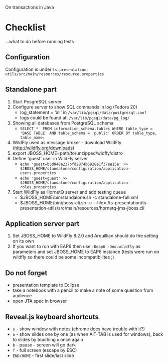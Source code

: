 On transactions in Java


Checklist
=========
...what to do before running tests


Configuration
--------------
Configuration is under `ts-presentation-utils/src/main/resources/resource.properties`

Standalone part
---------------
1. Start PosgreSQL server
2. Configure server to show SQL commands in log (Fedora 20)
   * log_statement = 'all' in `/var/lib/pgsql/data/postgresql.conf` 
   * logs could be found at: `/var/lib/pgsql/data/pg_log/`
3. Showing all databases from PostgreSQL schema
   * `SELECT *  FROM information_schema.tables WHERE table_type = 'BASE TABLE' AND table_schema = 'public' ORDER BY table_type, table_name;`
4. WildFly used as message broker - download WildFly (http://wildfly.org/downloads)
5. export JBOSS_HOME=path/to/unzipped/widfly/distro
6. Define 'guest' user in WildFly server
   * `echo 'guest=b5d048a237bfd2874b6928e1f37ee15e' >> $JBOSS_HOME/standalone/configuration/application-users.properties`
   * `echo 'guest=guest' >> $JBOSS_HOME/standalone/configuration/application-roles.properties`
5. Start WildFly as HornetQ server and add testing queue
   * $JBOSS_HOME/bin/standalone.sh -c standalone-full.xml
   * $JBOSS_HOME/bin/jboss-cli.sh -c --file=./ts-presentation/ts-presentation-utils/src/main/resources/hornetq-jms-jboss.cli


Application server part
-----------------------
 1. Set JBOSS_HOME to WildFly 8.2.0 and Arquillian should do the setting on its own
 2. If you want to run with EAP6 then use `-Deap6 -Dno.wildfly` as parameters and set JBOSS_HOME to EAP6 instance
    (tests were run on wildfly so there could be some incompatibilites ;)


Do not forget
--------------
 * presentation template to Eclipse
 * take a notebook with a pencil to make a note of some question from audience
 * open JTA spec in browser

Reveal.js keyboard shortcuts
----------------------------
 * `s` - show window with notes (chrome does have trouble with it?)
 * `o` - show slides one by one (as when AlT-TAB is used for windows), back to slides by touching `o` once again
 * `b` - pause - screen will go dark
 * `f` - full screen (escape by ESC)
 * `END/HOME` - first slide/last slide

